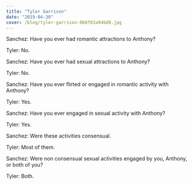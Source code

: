 ```yaml
---
title: "Tyler Garrison"
date: "2019-04-30"
cover: /blog/tyler-garrison-0b8f83a94bd8.jpg
---
```


Sanchez: Have you ever had romantic attractions to Anthony?

Tyler: No.

Sanchez: Have you ever had sexual attractions to Anthony?

Tyler: No.

Sanchez: Have you ever flirted or engaged in romantic activity with Anthony?

Tyler: Yes.

Sanchez: Have you ever engaged in sexual activity with Anthony?

Tyler: Yes.

Sanchez: Were these activities consensual.

Tyler: Most of them.

Sanchez: Were non consensual sexual activities engaged by you, Anthony, or both of you?

Tyler: Both.
